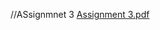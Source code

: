 //ASsignmnet 3
[Assignment 3.pdf](https://github.com/syedfahadshah-f7/OOPs-lab-tasks/files/15166002/Assignment.3.pdf)
